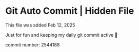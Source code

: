 # Git Auto Commit | Hidden File

This file was added Feb 12, 2025

Just for fun and keeping my daily git commit active 🤪

commit number: 2544188

